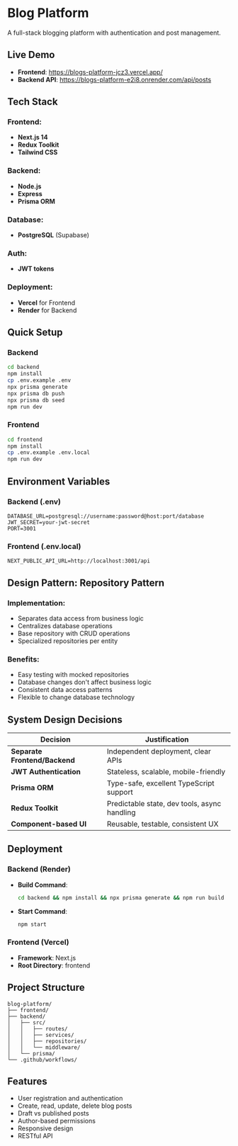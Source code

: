 # Blog Platform

A full-stack blogging platform with authentication and post management.

## Live Demo
- **Frontend**: https://blogs-platform-jcz3.vercel.app/
- **Backend API**: https://blogs-platform-e2i8.onrender.com/api/posts

## Tech Stack

### Frontend:
- **Next.js 14**
- **Redux Toolkit**
- **Tailwind CSS**

### Backend:
- **Node.js**
- **Express**
- **Prisma ORM**

### Database:
- **PostgreSQL** (Supabase)

### Auth:
- **JWT tokens**

### Deployment:
- **Vercel** for Frontend
- **Render** for Backend

## Quick Setup

### Backend

```bash
cd backend
npm install
cp .env.example .env
npx prisma generate
npx prisma db push
npx prisma db seed
npm run dev
```

### Frontend

```bash
cd frontend
npm install
cp .env.example .env.local
npm run dev
```

## Environment Variables

### Backend (.env)

```env
DATABASE_URL=postgresql://username:password@host:port/database
JWT_SECRET=your-jwt-secret
PORT=3001
```

### Frontend (.env.local)

```env
NEXT_PUBLIC_API_URL=http://localhost:3001/api
```

## Design Pattern: Repository Pattern

### Implementation:
- Separates data access from business logic
- Centralizes database operations
- Base repository with CRUD operations
- Specialized repositories per entity

### Benefits:
- Easy testing with mocked repositories
- Database changes don't affect business logic
- Consistent data access patterns
- Flexible to change database technology

## System Design Decisions

| Decision               | Justification                              |
|------------------------|--------------------------------------------|
| **Separate Frontend/Backend** | Independent deployment, clear APIs        |
| **JWT Authentication** | Stateless, scalable, mobile-friendly       |
| **Prisma ORM**          | Type-safe, excellent TypeScript support    |
| **Redux Toolkit**       | Predictable state, dev tools, async handling |
| **Component-based UI**  | Reusable, testable, consistent UX         |

## Deployment

### Backend (Render)
- **Build Command**: 
  ```bash
  cd backend && npm install && npx prisma generate && npm run build
  ```
- **Start Command**: 
  ```bash
  npm start
  ```

### Frontend (Vercel)
- **Framework**: Next.js
- **Root Directory**: frontend

## Project Structure

```
blog-platform/
├── frontend/
├── backend/
│   ├── src/
│   │   ├── routes/
│   │   ├── services/
│   │   ├── repositories/
│   │   └── middleware/
│   └── prisma/
└── .github/workflows/
```

## Features
- User registration and authentication
- Create, read, update, delete blog posts
- Draft vs published posts
- Author-based permissions
- Responsive design
- RESTful API

